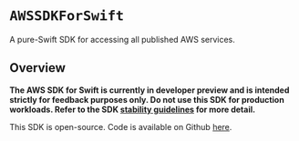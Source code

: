 # ``AWSSDKForSwift``

A pure-Swift SDK for accessing all published AWS services.

## Overview

**The AWS SDK for Swift is currently in developer preview and is intended strictly for feedback purposes only. Do not use this SDK for production workloads. Refer to the SDK [stability guidelines](docs/stability.md) for more detail.**

This SDK is open-source.  Code is available on Github [here](https://github.com/awslabs/aws-sdk-swift).
